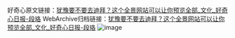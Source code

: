 好奇心原文链接：[犹豫要不要去迪拜？这个全景网站可以让你预览全部_文化_好奇心日报-段珞](https://www.qdaily.com/articles/5401.html)
WebArchive归档链接：[犹豫要不要去迪拜？这个全景网站可以让你预览全部_文化_好奇心日报-段珞](http://web.archive.org/web/20170727054016/http://www.qdaily.com:80/articles/5401.html)
![image](http://ww3.sinaimg.cn/large/007d5XDply1g3wh3sikhsj30u04ukb29)